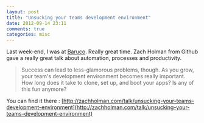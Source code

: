 ```yaml
---
layout: post
title: "Unsucking your teams development environment"
date: 2012-09-14 23:11
comments: true
categories: misc
---
```

Last week-end, I was at [Baruco](http://baruco.org). Really great time.
Zach Holman from Github gave a really great talk about automation, processes and productivity.


> Success can lead to less-glamorous problems, though.
> As you grow, your team's development environment becomes really important.
> How long does it take to clone, set up, and boot your apps?
> Is any of this fun anymore?

You can find it there : [http://zachholman.com/talk/unsucking-your-teams-development-environment](http://zachholman.com/talk/unsucking-your-teams-development-environment)
